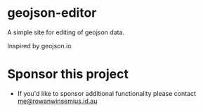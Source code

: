 # geojson-editor
A simple site for editing of geojson data.

Inspired by geojson.io


# Sponsor this project
- If you'd like to sponsor additional functionality please contact me@rowanwinsemius.id.au 
